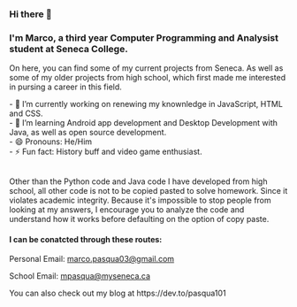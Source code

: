 ### Hi there 👋

<!--
**Pasqua101/Pasqua101** is a ✨ _special_ ✨ repository because its `README.md` (this file) appears on your GitHub profile. --!>
<h3>I'm Marco, a third year Computer Programming and Analysist student at Seneca College. </h3>

<p>On here, you can find some of my current projects from Seneca. As well as some of my older projects from high school, which first made me interested in 
pursing a career in this field.
</p>

- 🔭 I’m currently working on renewing my knownledge in JavaScript, HTML and CSS.<br>
- 🌱 I’m learning Android app development and Desktop Development with Java, as well as open source development. <br>
- 😄 Pronouns: He/Him <br> 
- ⚡ Fun fact: History buff and video game enthusiast. <br>

<br>
<p>
Other than the Python code and Java code I have developed from high school, all other code is not to be copied pasted to solve homework. Since it violates academic integrity. Because it's impossible to stop people from looking at my answers, I encourage you to analyze the code and understand how it works before defaulting on the option of copy paste.
 </p>

<h4>I can be conatcted through these routes:</h4>
	
<p> Personal Email: <a href="mailto:marco.pasqua03@gmail.com">marco.pasqua03@gmail.com</a> </p>
<p> School Email: <a href="mailto:mpasqua@myseneca.ca">mpasqua@myseneca.ca</a> </p>

<p> You can also check out my blog at https://dev.to/pasqua101</p>
